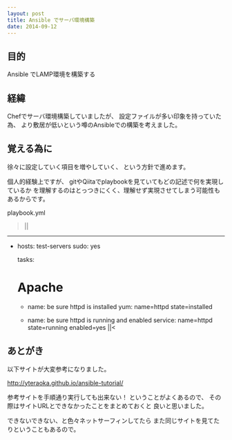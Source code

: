 ```yaml
---
layout: post
title: Ansible でサーバ環境構築
date: 2014-09-12
---
```


## 目的
Ansible でLAMP環境を構築する


## 経緯
Chefでサーバ環境構築していましたが、
設定ファイルが多い印象を持っていた為、
より敷居が低いという噂のAnsibleでの構築を考えました。


## 覚える為に

徐々に設定していく項目を増やしていく、
という方針で進めます。

個人的経験上ですが、
gitやQiitaでplaybookを見ていてもどの記述で何を実現しているか
を理解するのはとっつきにくく、理解せず実現させてしまう可能性もあるからです。



playbook.yml
>||
---
- hosts: test-servers
  sudo: yes

  tasks:
    # Apache
    - name: be sure httpd is installed
      yum: name=httpd state=installed

    - name: be sure httpd is running and enabled
      service: name=httpd state=running enabled=yes
||<


## あとがき

以下サイトが大変参考になりました。

http://yteraoka.github.io/ansible-tutorial/

参考サイトを手順通り実行しても出来ない！
ということがよくあるので、
その際はサイトURLとできなかったことをまとめておくと
良いと思いました。

できないできない、と色々ネットサーフィンしてたら
また同じサイトを見てたりということもあるので。
